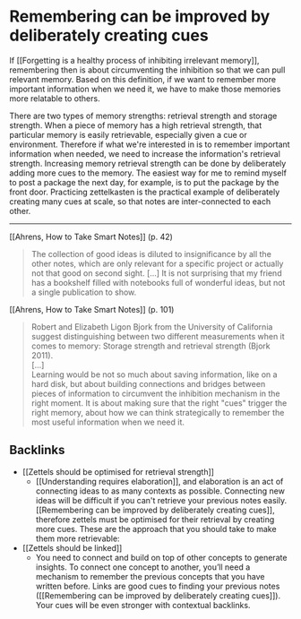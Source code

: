 # Remembering can be improved by deliberately creating cues
If [[Forgetting is a healthy process of inhibiting irrelevant memory]], remembering then is about circumventing the inhibition so that we can pull relevant memory. Based on this definition, if we want to remember more important information when we need it, we have to make those memories more relatable to others.

There are two types of memory strengths: retrieval strength and storage strength. When a piece of memory has a high retrieval strength, that particular memory is easily retrievable, especially given a cue or environment. Therefore if what we're interested in is to remember important information when needed, we need to increase the information's retrieval strength. Increasing memory retrieval strength can be done by deliberately adding more cues to the memory. The easiest way for me to remind myself to post a package the next day, for example, is to put the package by the front door. Practicing zettelkasten is the practical example of deliberately creating many cues at scale, so that notes are inter-connected to each other.

---
[[Ahrens, How to Take Smart Notes]] (p. 42)
> The collection of good ideas is diluted to insignificance by all the other notes, which are only relevant for a specific project or actually not that good on second sight. [...] It is not surprising that my friend has a bookshelf filled with notebooks full of wonderful ideas, but not a single publication to show.

[[Ahrens, How to Take Smart Notes]] (p. 101)
> Robert and Elizabeth Ligon Bjork from the University of California suggest distinguishing between two different measurements when it comes to memory: Storage strength and retrieval strength (Bjork 2011).  
> [...]  
> Learning would be not so much about saving information, like on a hard disk, but about building connections and bridges between pieces of information to circumvent the inhibition mechanism in the right moment. It is about making sure that the right "cues" trigger the right memory, about how we can think strategically to remember the most useful information when we need it.  

## Backlinks
* [[Zettels should be optimised for retrieval strength]]
	* [[Understanding requires elaboration]], and elaboration is an act of connecting ideas to as many contexts as possible. Connecting new ideas will be difficult if you can't retrieve your previous notes easily. [[Remembering can be improved by deliberately creating cues]], therefore zettels must be optimised for their retrieval by creating more cues. These are the approach that you should take to make them more retrievable:
* [[Zettels should be linked]]
	* You need to connect and build on top of other concepts to generate insights. To connect one concept to another, you’ll need a mechanism to remember the previous concepts that you have written before. Links are good cues to finding your previous notes ([[Remembering can be improved by deliberately creating cues]]). Your cues will be even stronger with contextual backlinks.

<!-- #evergreen #organising #memory -->

<!-- {BearID:373BCAE2-1EDF-48B5-BA13-E40AC48A8022-44697-0000760D073D4C9A} -->
